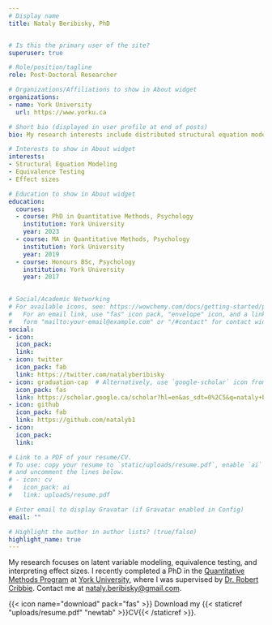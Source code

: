 ```yaml
---
# Display name
title: Nataly Beribisky, PhD


# Is this the primary user of the site?
superuser: true

# Role/position/tagline
role: Post-Doctoral Researcher

# Organizations/Affiliations to show in About widget
organizations:
- name: York University
  url: https://www.yorku.ca

# Short bio (displayed in user profile at end of posts)
bio: My research interests include distributed structural equation modeling (SEM), equivalence testing, and effect sizes.

# Interests to show in About widget
interests:
- Structural Equation Modeling
- Equivalence Testing
- Effect sizes

# Education to show in About widget
education:
  courses:
  - course: PhD in Quantitative Methods, Psychology
    institution: York University
    year: 2023
  - course: MA in Quantitative Methods, Psychology
    institution: York University
    year: 2019
  - course: Honours BSc, Psychology
    institution: York University
    year: 2017
  

# Social/Academic Networking
# For available icons, see: https://wowchemy.com/docs/getting-started/page-builder/#icons
#   For an email link, use "fas" icon pack, "envelope" icon, and a link in the
#   form "mailto:your-email@example.com" or "/#contact" for contact widget.
social:
- icon: 
  icon_pack: 
  link: 
- icon: twitter
  icon_pack: fab
  link: https://twitter.com/natalyberibisky
- icon: graduation-cap  # Alternatively, use `google-scholar` icon from `ai` icon pack
  icon_pack: fas
  link: https://scholar.google.ca/scholar?hl=en&as_sdt=0%2C5&q=nataly+beribisky&btnG=
- icon: github
  icon_pack: fab
  link: https://github.com/natalyb1
- icon: 
  icon_pack: 
  link: 

# Link to a PDF of your resume/CV.
# To use: copy your resume to `static/uploads/resume.pdf`, enable `ai` icons in `params.toml`, 
# and uncomment the lines below.
# - icon: cv
#   icon_pack: ai
#   link: uploads/resume.pdf

# Enter email to display Gravatar (if Gravatar enabled in Config)
email: ""

# Highlight the author in author lists? (true/false)
highlight_name: true
---
```


My research focuses on latent variable modeling, equivalence testing, and interpreting effect sizes. I recently completed a PhD in the [Quantitative Methods Program](https://qm.info.yorku.ca/) at [York University](https://www.yorku.ca/), where I was supervised by [Dr. Robert Cribbie](https://cribbie.info.yorku.ca/). Contact me at nataly.beribisky@gmail.com.  

{{< icon name="download" pack="fas" >}} Download my {{< staticref "uploads/resume.pdf" "newtab" >}}CV{{< /staticref >}}.
